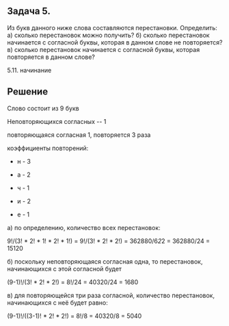 Задача 5. 
---------

Из букв данного ниже слова составляются перестановки. Определить:
а) сколько перестановок можно получить?
б) сколько перестановок начинается с согласной буквы, которая в
    данном слове не повторяется? 
в) сколько перестановок начинается с согласной буквы, которая
    повторяется в данном слове?

5.11. начинание

Решение
-------

Слово состоит из 9 букв

Неповторяющихся согласных -- 1

повторяющаяся согласная 1, повторяется 3 раза

коэффициенты повторений: 

-  н - 3

-  а - 2

-  ч - 1

-  и - 2

-  е - 1

а) по определению, количество всех перестановок:  

  9!/(3! * 2! * 1! * 2! * 1!) = 
  9!/(3! * 2! * 2!) = 362880/6*2*2 = 362880/24 = 15120

б) поскольку неповторяющаяся согласная одна, то перестановок, начинающихся с 
этой согласной будет 

(9-1)!/(3! * 2! * 2!) = 8!/24 = 40320/24 = 1680

в) для повторяющейся три раза согласной, количество перестановок, начинающихся
с неё будет равно:

  (9-1)!/((3-1)! * 2! * 2!) = 8!/8 = 40320/8 = 5040